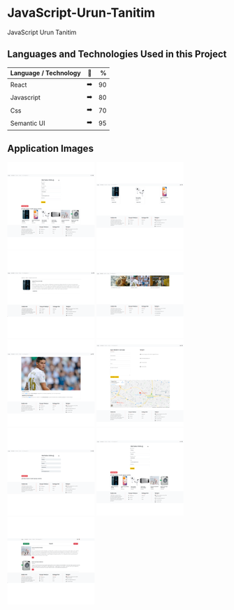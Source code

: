 # JavaScript-Urun-Tanitim
JavaScript Urun Tanitim

## Languages and Technologies Used in this Project

| Language / Technology  | :mag_right:  | % |
| :------------ |:---------------:| -----:|
| React      | :arrow_right: | 90 |
| Javascript      | :arrow_right:       |   80 |
| Css | :arrow_right:        |    70 |
| Semantic UI | :arrow_right:        |    95 |

## Application Images

<p>
<a href="https://github.com/goktugust/JavaScript-Urun-Tanitim/blob/main/readmeImages/e_commerce_1.png" target="_blank">
<img src="https://github.com/goktugust/JavaScript-Urun-Tanitim/blob/main/readmeImages/e_commerce_1.png" width="200" style="max-width:100%;"></a>
  
  <a href="https://github.com/goktugust/JavaScript-Urun-Tanitim/blob/main/readmeImages/e_commerce_2.png" target="_blank">
<img src="https://github.com/goktugust/JavaScript-Urun-Tanitim/blob/main/readmeImages/e_commerce_2.png" width="200" style="max-width:100%;"></a>
  
  <a href="https://github.com/goktugust/JavaScript-Urun-Tanitim/blob/main/readmeImages/e_commerce_3.png" target="_blank">
<img src="https://github.com/goktugust/JavaScript-Urun-Tanitim/blob/main/readmeImages/e_commerce_3.png" width="200" style="max-width:100%;"></a>
  
  <a href="https://github.com/goktugust/JavaScript-Urun-Tanitim/blob/main/readmeImages/e_commerce_4.png" target="_blank">
<img src="https://github.com/goktugust/JavaScript-Urun-Tanitim/blob/main/readmeImages/e_commerce_4.png" width="200" style="max-width:100%;"></a>
  
 <a href="https://github.com/goktugust/JavaScript-Urun-Tanitim/blob/main/readmeImages/e_commerce_5.png" target="_blank">
<img src="https://github.com/goktugust/JavaScript-Urun-Tanitim/blob/main/readmeImages/e_commerce_5.png" width="200" style="max-width:100%;"></a>
  
 <a href="https://github.com/goktugust/JavaScript-Urun-Tanitim/blob/main/readmeImages/e_commerce_6.png" target="_blank">
<img src="https://github.com/goktugust/JavaScript-Urun-Tanitim/blob/main/readmeImages/e_commerce_6.png" width="200" style="max-width:100%;"></a>
  
 <a href="https://github.com/goktugust/JavaScript-Urun-Tanitim/blob/main/readmeImages/e_commerce_7.png" target="_blank">
<img src="https://github.com/goktugust/JavaScript-Urun-Tanitim/blob/main/readmeImages/e_commerce_7.png" width="200" style="max-width:100%;"></a>
  
 <a href="https://github.com/goktugust/JavaScript-Urun-Tanitim/blob/main/readmeImages/e_commerce_8.png" target="_blank">
<img src="https://github.com/goktugust/JavaScript-Urun-Tanitim/blob/main/readmeImages/e_commerce_8.png" width="200" style="max-width:100%;"></a>
  
 <a href="https://github.com/goktugust/JavaScript-Urun-Tanitim/blob/main/readmeImages/e_commerce_9.png" target="_blank">
<img src="https://github.com/goktugust/JavaScript-Urun-Tanitim/blob/main/readmeImages/e_commerce_9.png" width="200" style="max-width:100%;"></a>
  

</p>
